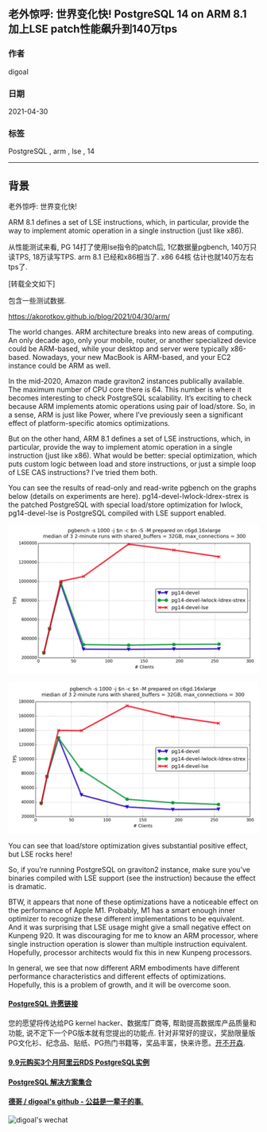 ## 老外惊呼: 世界变化快! PostgreSQL 14 on ARM 8.1 加上LSE patch性能飙升到140万tps    
  
### 作者  
digoal  
  
### 日期  
2021-04-30   
  
### 标签  
PostgreSQL , arm , lse , 14    
  
----  
  
## 背景  
  
老外惊呼: 世界变化快!  
  
ARM 8.1 defines a set of LSE instructions, which, in particular, provide the way to implement atomic operation in a single instruction (just like x86).  
  
从性能测试来看, PG 14打了使用lse指令的patch后, 1亿数据量pgbench, 140万只读TPS, 18万读写TPS. arm 8.1 已经和x86相当了. x86 64核 估计也就140万左右tps了.   
  
[转载全文如下]  
  
包含一些测试数据.    
  
https://akorotkov.github.io/blog/2021/04/30/arm/  
  
The world changes. ARM architecture breaks into new areas of computing. An only decade ago, only your mobile, router, or another specialized device could be ARM-based, while your desktop and server were typically x86-based. Nowadays, your new MacBook is ARM-based, and your EC2 instance could be ARM as well.  
  
In the mid-2020, Amazon made graviton2 instances publically available. The maximum number of CPU core there is 64. This number is where it becomes interesting to check PostgreSQL scalability. It’s exciting to check because ARM implements atomic operations using pair of load/store. So, in a sense, ARM is just like Power, where I’ve previously seen a significant effect of platform-specific atomics optimizations.  
  
But on the other hand, ARM 8.1 defines a set of LSE instructions, which, in particular, provide the way to implement atomic operation in a single instruction (just like x86). What would be better: special optimization, which puts custom logic between load and store instructions, or just a simple loop of LSE CAS instructions? I’ve tried them both.  
  
You can see the results of read-only and read-write pgbench on the graphs below (details on experiments are here). pg14-devel-lwlock-ldrex-strex is the patched PostgreSQL with special load/store optimization for lwlock, pg14-devel-lse is PostgreSQL compiled with LSE support enabled.  
  
![pic](20210430_01_pic_001.png)  
  
![pic](20210430_01_pic_002.png)  
  
You can see that load/store optimization gives substantial positive effect, but LSE rocks here!  
  
So, if you’re running PostgreSQL on graviton2 instance, make sure you’ve binaries compiled with LSE support (see the instruction) because the effect is dramatic.  
  
BTW, it appears that none of these optimizations have a noticeable effect on the performance of Apple M1. Probably, M1 has a smart enough inner optimizer to recognize these different implementations to be equivalent. And it was surprising that LSE usage might give a small negative effect on Kunpeng 920. It was discouraging for me to know an ARM processor, where single instruction operation is slower than multiple instruction equivalent. Hopefully, processor architects would fix this in new Kunpeng processors.  
  
In general, we see that now different ARM embodiments have different performance characteristics and different effects of optimizations. Hopefully, this is a problem of growth, and it will be overcome soon.  
  
  
  
#### [PostgreSQL 许愿链接](https://github.com/digoal/blog/issues/76 "269ac3d1c492e938c0191101c7238216")
您的愿望将传达给PG kernel hacker、数据库厂商等, 帮助提高数据库产品质量和功能, 说不定下一个PG版本就有您提出的功能点. 针对非常好的提议，奖励限量版PG文化衫、纪念品、贴纸、PG热门书籍等，奖品丰富，快来许愿。[开不开森](https://github.com/digoal/blog/issues/76 "269ac3d1c492e938c0191101c7238216").  
  
  
#### [9.9元购买3个月阿里云RDS PostgreSQL实例](https://www.aliyun.com/database/postgresqlactivity "57258f76c37864c6e6d23383d05714ea")
  
  
#### [PostgreSQL 解决方案集合](https://yq.aliyun.com/topic/118 "40cff096e9ed7122c512b35d8561d9c8")
  
  
#### [德哥 / digoal's github - 公益是一辈子的事.](https://github.com/digoal/blog/blob/master/README.md "22709685feb7cab07d30f30387f0a9ae")
  
  
![digoal's wechat](../pic/digoal_weixin.jpg "f7ad92eeba24523fd47a6e1a0e691b59")
  
